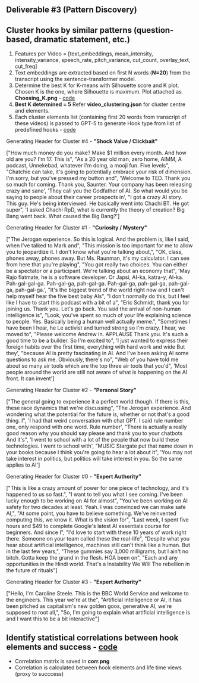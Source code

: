 ## Deliverable #3 (Pattern Discovery)

## **Cluster hooks by similar patterns (question-based, dramatic statement, etc.)**
1. Features per Video = [text_embeddings, mean_intensity, intensity_variance, speech_rate, pitch_variance, cut_count, overlay_text, cut_freq]
2. Text embeddings are extracted based on first N words (**N=20**) from the transcript using the sentence-transformer model.
3. Determine the best K for K-means with Silhouette score and K plot. Chosen K is the one, where Silhouette is maximum. Plot attached as **Choosing_K.png** - [code](https://github.com/prakhar21/Hook-Pattern-Detection/blob/main/3_Pattern_Discovery/1_cluster.py)
4. **Best K determined = 5** Refer **video_clustering.json** for cluster centre and elements.
5. Each cluster elements list (containing first 20 words from transcript of these videos) is passed to GPT-5 to generate Hook type from list of predefined hooks - [code](https://github.com/prakhar21/Hook-Pattern-Detection/blob/main/3_Pattern_Discovery/2_cluster_headers.py)


Generating Header for Cluster #4 - **"Shock Value / Clickbait"**

["How much money do you make? Make $1 million every month. And how old are you? I'm 17. This is", "As a 20 year old man, zero home, AIMM, A podcast, Unnekebad, whatever I'm doing, a mooji fun. Five levels", "Chatchie can take, it's going to potentially embrace your risk of dimension. I'm sorry, but you've pressed my button and", 'Welcome to TED. Thank you so much for coming. Thank you, Saunter. Your company has been releasing crazy and sane', 'They call you the Godfather of AI. So what would you be saying to people about their career prospects in', "I got a crazy AI story. This guy. He's being interviewed. He basically went into Chachi BT. He got super", 'I asked Chachi RpD, what is currently the theory of creation? Big Bang went back. What caused the Big Bang?']



Generating Header for Cluster #1 - **"Curiosity / Mystery"**

["The Jerogan experience. So this is logical. And the problem is, like I said, when I've talked to Mark and", "This mission is too important for me to allow you to jeopardize it. I don't know what you're talking about,", "OK, class, phones away, phones away. But Ms. Raunman, it's my calculator. I can see from here that you're playing", "You got really two choices. You can either be a spectator or a participant. We're talking about an economy that", 'May Rajo flatmate, he is a software developer. Or Japsi, AI-ka, katra-y, AI-ka. Pah-gal-gal-ga. Pah-gal-ga, pah-gal-ga. Pah-gal-ga, pah-gal-ga, pah-gal-ga, pah-gal-ga.', "It's the biggest trend of the world right now and I can't help myself hear the five best baby AIs", "I don't normally do this, but I feel like I have to start this podcast with a bit of a", "Eric Schmidt, thank you for joining us. Thank you. Let's go back. You said the arrival of non-human intelligence is", "Look, you've spent so much of your life explaining science to people. Yes. Basically being a human well actually meme.", "Sometimes I have been I hear, he Le activist and turned strong so I'm crazy. I hear, we moved to", "Please welcome Andrew In. APPLAUSE Thank you. It's such a good time to be a builder. So I'm excited to", 'I just wanted to express their foreign habits over the first time, everything with hard work and wide But they', "because AI is pretty fascinating in AI. And I've been asking AI some questions to ask me. Obviously, there's no", "Web of you have told me about so many air tools which are the top three air tools that you'd", 'Most people around the world are still not aware of what is happening on the AI front. It can invent']



Generating Header for Cluster #2 - **"Personal Story"**

["The general going to experience it a perfect world though. If there is this, these race dynamics that we're discussing", "The Jerogan experience. And wondering what the potential for the future is, whether or not that's a good thing. I", 'I had that weird conversation with chat GPT. I said rule number one, only respond with one word. Rule number', "There is actually a really good reason why you should say please and thank you to your chatbots And it's", 'I went to school with a lot of the people that now build these technologies. I went to school with', "MUSIC Stargate put that name down in your books because I think you're going to hear a lot about it", 'You may not take interest in politics, but politics will take interest in you. So the same applies to AI']



Generating Header for Cluster #0 -  **"Expert Authority"** 

["This is like a crazy amount of power for one piece of technology, and it's happened to us so fast.", "I want to tell you what I see coming. I've been lucky enough to be working on AI for almost", "You've been working on AI safety for two decades at least. Yeah. I was convinced we can make safe AI,", "At some point, you have to believe something. We've reinvented computing this, we know it. What is the vision for", "Last week, I spent five hours and $49 to complete Google's latest AI essentials course for beginners. And since I", "I'd love to start with these 10 years of work right there. Someone on your team called these the real-life", "Despite what you hear about artificial intelligence, machines still can't think like a human. But in the last few years,", "These gummies say 3,000 milligrams, but I ain't no bitch. Gotta keep the grand in the flesh. HOA been on", "Each and any opportunities in the Hindi world. That's a Instability We Will The rebellion in the future of rituals"]



Generating Header for Cluster #3 -  **"Expert Authority"**

["Hello, I'm Caroline Steele. This is the BBC World Service and welcome to the engineers. This year we're at the", "Artificial intelligence or AI, it has been pitched as capitalism's new golden goos, generative AI, we're supposed to root all,", "So, I'm going to explain what artificial intelligence is and I want this to be a bit interactive"]


## **Identify statistical correlations between hook elements and success** - [code](https://github.com/prakhar21/Hook-Pattern-Detection/blob/main/3_Pattern_Discovery/3_hookelements_success.py)
* Correlation matrix is saved in __corr.png__
* Correlation is calculated between hook elements and life time views (proxy to succcess)

